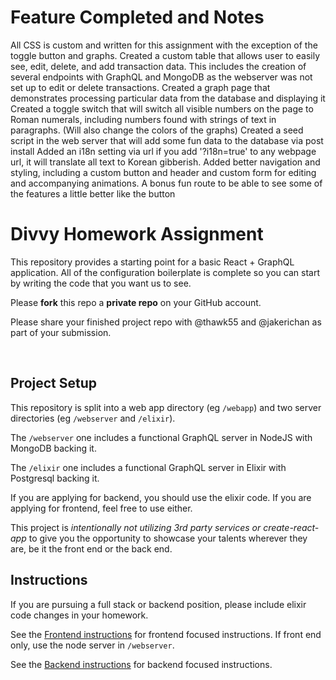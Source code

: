 # Feature Completed and Notes

All CSS is custom and written for this assignment with the exception of the toggle button and graphs.
Created a custom table that allows user to easily see, edit, delete, and add transaction data.
This includes the creation of several endpoints with GraphQL and MongoDB as the webserver was not set up to edit or delete transactions.
Created a graph page that demonstrates processing particular data from the database and displaying it
Created a toggle switch that will switch all visible numbers on the page to Roman numerals, including numbers found with strings of text in paragraphs. (Will also change the colors of the graphs)
Created a seed script in the web server that will add some fun data to the database via post install
Added an i18n setting via url if you add '?i18n=true' to any webpage url, it will translate all text to Korean gibberish.
Added better navigation and styling, including a custom button and header and custom form for editing and accompanying animations.
A bonus fun route to be able to see some of the features a little better like the button

# Divvy Homework Assignment

This repository provides a starting point for a basic React + GraphQL application.
All of the configuration boilerplate is complete so you can start by writing the code that you want us to see.

Please **fork** this repo a **private repo** on your GitHub account.

Please share your finished project repo with @thawk55 and @jakerichan as part of your submission.

<br />


## Project Setup

This repository is split into a web app directory (eg `/webapp`) and two server directories (eg `/webserver` and `/elixir`).

The `/webserver` one includes a functional GraphQL server in NodeJS with MongoDB backing it.

The `/elixir` one includes a functional GraphQL server in Elixir with Postgresql backing it.

If you are applying for backend, you should use the elixir code.
If you are applying for frontend, feel free to use either.

This project is _intentionally not utilizing 3rd party services or create-react-app_ to give you the opportunity to showcase your talents wherever they are, be it the front end or the back end.

## Instructions

If you are pursuing a full stack or backend position, please include elixir code changes in your homework.

See the [Frontend instructions](webapp/README.md) for frontend focused instructions.  If front end only, use the node server in `/webserver`.

See the [Backend instructions](backend.md) for backend focused instructions.



